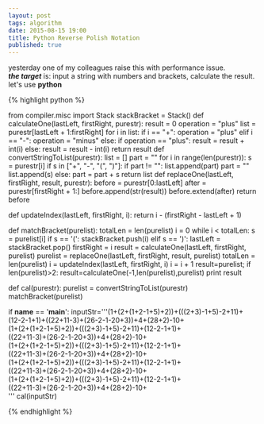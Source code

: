 ```yaml
---
layout: post
tags: algorithm
date: 2015-08-15 19:00
title: Python Reverse Polish Notation
published: true
---
```


yesterday one of my colleagues raise this with performance issue.<br/>
***the target*** is: input a string with numbers and brackets, calculate the result.
let's use 
**python**

{% highlight python %}

from compiler.misc import Stack
stackBracket = Stack()
def calculateOne(lastLeft, firstRight, purestr):
    result = 0
    operation = "plus"
    list = purestr[lastLeft + 1:firstRight]
    for i in list:
        if i == "+":
            operation = "plus"
        elif i == "-":
            operation = "minus"
        else:
            if operation == "plus":
                result = result + int(i)
            else:
                result = result - int(i)
    return result
def convertStringToList(purestr):
    list = []
    part = ""
    for i in range(len(purestr)):
        s = purestr[i]
        if s in ["+", "-", "(", ")"]:
            if part != "":
                list.append(part)
                part = ""
            list.append(s)
        else:
            part = part + s
    return list
def replaceOne(lastLeft, firstRight, result, purestr):
    before = purestr[0:lastLeft]
    after = purestr[firstRight + 1:]
    before.append(str(result))
    before.extend(after)
    return before

def updateIndex(lastLeft, firstRight, i):
    return i - (firstRight - lastLeft + 1)

def matchBracket(purelist):
    totalLen = len(purelist)
    i = 0
    while i < totalLen:
        s = purelist[i]
        if s == '(':
            stackBracket.push(i)
        elif s == ')':
            lastLeft = stackBracket.pop()
            firstRight = i
            result = calculateOne(lastLeft, firstRight, purelist)
            purelist = replaceOne(lastLeft, firstRight, result, purelist)
            totalLen = len(purelist)
            i = updateIndex(lastLeft, firstRight, i)
        i = i + 1
    result=purelist;
    if len(purelist)>2:
        result=calculateOne(-1,len(purelist),purelist)
    print result

def cal(purestr):
    purelist = convertStringToList(purestr)
    matchBracket(purelist)

if __name__ == '__main__':
    inputStr='''(1+(2+(1+2-1+5)+2))+(((2+3)-1+5)-2+11)+\
	(12-2-1+1)+((22+11-3)+(26-2-1-20+3))+4+(28+2)-10+\
	(1+(2+(1+2-1+5)+2))+(((2+3)-1+5)-2+11)+(12-2-1+1)+\
	((22+11-3)+(26-2-1-20+3))+4+(28+2)-10+\
	(1+(2+(1+2-1+5)+2))+(((2+3)-1+5)-2+11)+(12-2-1+1)+\
	((22+11-3)+(26-2-1-20+3))+4+(28+2)-10+\
	(1+(2+(1+2-1+5)+2))+(((2+3)-1+5)-2+11)+(12-2-1+1)+\
	((22+11-3)+(26-2-1-20+3))+4+(28+2)-10+\
	(1+(2+(1+2-1+5)+2))+(((2+3)-1+5)-2+11)+(12-2-1+1)+\
	((22+11-3)+(26-2-1-20+3))+4+(28+2)-10+\
'''
    cal(inputStr)

{% endhighlight %}